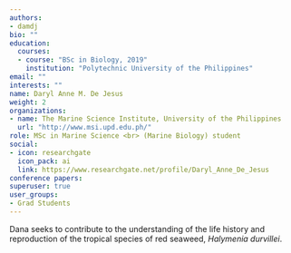 ```yaml
---
authors:
- damdj
bio: ""
education:
  courses:
  - course: "BSc in Biology, 2019"
    institution: "Polytechnic University of the Philippines"
email: ""
interests: ""
name: Daryl Anne M. De Jesus
weight: 2
organizations:
- name: The Marine Science Institute, University of the Philippines
  url: "http://www.msi.upd.edu.ph/"
role: MSc in Marine Science <br> (Marine Biology) student 
social:
- icon: researchgate
  icon_pack: ai
  link: https://www.researchgate.net/profile/Daryl_Anne_De_Jesus
conference papers:
superuser: true
user_groups:
- Grad Students
---
```


Dana seeks to contribute to the understanding of the life history and reproduction of the tropical species of red seaweed, *Halymenia durvillei*.
